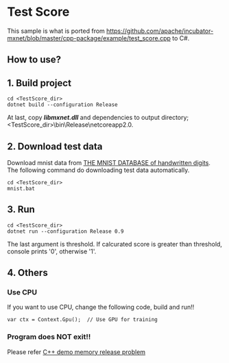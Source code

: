 ﻿# Test Score

This sample is what is ported from https://github.com/apache/incubator-mxnet/blob/master/cpp-package/example/test_score.cpp to C#.

## How to use?

## 1. Build project

````
cd <TestScore_dir>
dotnet build --configuration Release
````

At last, copy ***libmxnet.dll*** and dependencies to output directory; &lt;TestScore_dir&gt;\bin\Release\netcoreapp2.0.

## 2. Download test data

Download mnist data from [THE MNIST DATABASE of handwritten digits](http://yann.lecun.com/exdb/mnist/).</br>
The following command do downloading test data automatically.

````
cd <TestScore_dir>
mnist.bat
````

## 3. Run

````
cd <TestScore_dir>
dotnet run --configuration Release 0.9
````

The last argument is threshold. If calcurated score is greater than threshold, console prints '0', otherwise '1'.

## 4. Others

### Use CPU

If you want to use CPU, change the following code, build and run!!

````
var ctx = Context.Gpu();  // Use GPU for training
````

### Program does NOT exit!!

Please refer [C++ demo memory release problem](https://github.com/apache/incubator-mxnet/issues/7973)